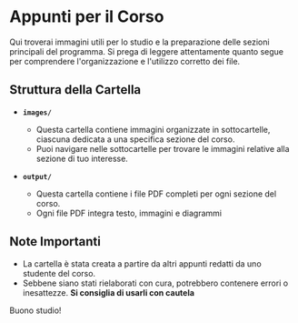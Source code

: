 
# Appunti per il Corso

Qui troverai immagini utili per lo studio e la preparazione delle sezioni principali del programma. Si prega di leggere attentamente quanto segue per comprendere l'organizzazione e l'utilizzo corretto dei file.

## Struttura della Cartella

- **`images/`**
  - Questa cartella contiene immagini organizzate in sottocartelle, ciascuna dedicata a una specifica sezione del corso.
  - Puoi navigare nelle sottocartelle per trovare le immagini relative alla sezione di tuo interesse.

- **`output/`**
  - Questa cartella contiene i file PDF completi per ogni sezione del corso.
  - Ogni file PDF integra testo, immagini e diagrammi

## Note Importanti

- La cartella è stata creata a partire da altri appunti redatti da uno studente del corso.
- Sebbene siano stati rielaborati con cura, potrebbero contenere errori o inesattezze. **Si consiglia di usarli con cautela**

Buono studio!
